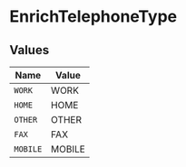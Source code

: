 # EnrichTelephoneType


## Values

| Name     | Value    |
| -------- | -------- |
| `WORK`   | WORK     |
| `HOME`   | HOME     |
| `OTHER`  | OTHER    |
| `FAX`    | FAX      |
| `MOBILE` | MOBILE   |